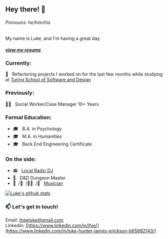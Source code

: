 ## Hey there! 👋
###### Pronouns: he/him/his

My name is Luke, and I'm having a great day.
#### _[view my resume](https://docs.google.com/document/d/1Telm2U4VYF6KrVP8XN41En0191FJQOHUl2zzJmy-msI/edit?usp=sharing)_  

### Currently:
🏫  &nbsp; Refactoring projects I worked on for the last few months while studying at [Turing School of Software and Design](https://turing.io/)

### Previously:
👨‍💼 &nbsp; Social Worker/Case Manager 10+ Years  

### Formal Education:
- 🎓 &nbsp; B.A. in Psychology  
- 🎓 &nbsp; M.A. in Humanities  
- 🎓 &nbsp; Back End Engineering Certificate

### On the side:
- 📻 &nbsp; [Local Radio DJ](https://archive.org/details/STLMTM2017-2020)
- 🐉 &nbsp; D&D Dungeon Master
- 🥁 &nbsp;/🎸 &nbsp;/🧑‍🎤 &nbsp;/🎹 &nbsp; [Musician](https://www.zealot.cool)  

[![Luke's github stats](https://github-readme-stats.vercel.app/api?username=lhje)](https://github.com/lhje/github-readme-stats)

### 📫 Let's get in touch!
Email: theeluke@gmail.com\
Linkedin: [https://www.linkedin.com/in/lhje/](https://www.linkedin.com/in/luke-hunter-james-erickson-b65682143/)
<!--
**LHJE/LHJE** is a ✨ _special_ ✨ repository because its `README.md` (this file) appears on your GitHub profile.

Here are some ideas to get you started:

- 🔭 I’m currently working on ...
- 🌱 I’m currently learning ...
- 👯 I’m looking to collaborate on ...
- 🤔 I’m looking for help with ...
- 💬 Ask me about ...
- 📫 How to reach me: ...
- 😄 Pronouns: ...
- ⚡ Fun fact: ...
-->
